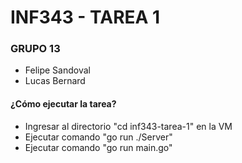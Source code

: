 # INF343 - TAREA 1
### GRUPO 13
* Felipe Sandoval
* Lucas Bernard

#### ¿Cómo ejecutar la tarea?

* Ingresar al directorio "cd inf343-tarea-1" en la VM 
* Ejecutar comando "go run ./Server"
* Ejecutar comando "go run main.go"
